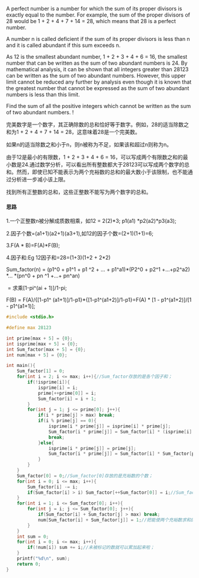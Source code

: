 A perfect number is a number for which the sum of its proper divisors is exactly equal to the number. For example, the sum of the proper divisors of 28 would be 1 + 2 + 4 + 7 + 14 = 28, which means that 28 is a perfect number.

A number n is called deficient if the sum of its proper divisors is less than n and it is called abundant if this sum exceeds n.

As 12 is the smallest abundant number, 1 + 2 + 3 + 4 + 6 = 16, the smallest number that can be written as the sum of two abundant numbers is 24. By mathematical analysis, it can be shown that all integers greater than 28123 can be written as the sum of two abundant numbers. However, this upper limit cannot be reduced any further by analysis even though it is known that the greatest number that cannot be expressed as the sum of two abundant numbers is less than this limit.

Find the sum of all the positive integers which cannot be written as the sum of two abundant numbers. !

完美数字是一个数字，其正确除数的总和恰好等于数字。例如，28的适当除数之和为1 + 2 + 4 + 7 + 14 = 28，这意味着28是一个完美数。

如果n的适当除数之和小于n，则n被称为不足，如果该和超过n则称为n。

由于12是最小的有限数，1 + 2 + 3 + 4 + 6 = 16，可以写成两个有限数之和的最小数是24.通过数学分析，可以看出所有整数都大于28123可以写成两个数字的总和。然而，即使已知不能表示为两个充裕数的总和的最大数小于该限制，也不能通过分析进一步减小该上限。

找到所有正整数的总和，这些正整数不能写为两个数字的总和。

#### 思路

1.一个正整数n被分解成质数相乘，如12 = 2(2)*3; p1(a1) *p2(a2)*p3(a3);

2.因子个数=(a1+1)(a2+1)(a3+1),如12的因子个数=(2+1)(1+1)=6;

3.F(A * B)=F(A)*F(B);

4.因子和:Eg 12因子和=28=(1+3)(1+2 + 2*2)

Sum_factor(n) = (p1^0 + p1^1 + p1 ^2 + ... + p1^a1)*(P2^0 + p2^1 +...+p2^a2) *... *(pn^0 + pn ^1 +...+ pn^an)

​			  = 求乘[1-pi^(ai + 1)]/1-pi;

F(B) = F(A)/{[1-p1^ (a1+1)]/1-p1}*{[1-p1^(a1+2)]/1-p1}=F(A) * [1 - p1^(a1+2)]/[1 - p1^(a1+1)];

```c
#include <stdio.h>

#define max 28123

int prime[max + 5] = {0};
int isprime[max + 5] = {0};
int Sum_factor[max + 5] = {0};
int num[max + 5] = {0};

int main(){
	Sum_factor[1] = 0;
	for(int i = 2; i <= max; i++){//Sum_factor存放的是各个因子和；
		if(!isprime[i]){
			isprime[i] = i;
			prime[++prime[0]] = i;
			Sum_factor[i] = i + 1;
		}
		for(int j = 1; j <= prime[0]; j++){
			if(i * prime[j] > max) break;
			if(i % prime[j] == 0){
				isprime[i * prime[j]] = isprime[i] * prime[j];
				Sum_factor[i * prime[j]] = Sum_factor[i] * (isprime[i] * prime[j] * prime[j] - 1) / (isprime[i] * prime[j] - 1);
				break;
			}else{
				isprime[i * prime[j]] = prime[j];
				Sum_factor[i * prime[j]] = Sum_factor[i] * Sum_factor[prime[j]];
			}
		}
	}
	Sum_factor[0] = 0;//Sum_factor[0]存放的是充裕数的个数；
	for(int i = 0; i <= max; i++){
		Sum_factor[i] -= i;
		if(Sum_factor[i] > i) Sum_factor[++Sum_factor[0]] = i;//Sum_factor[i]中存放的是第i个数是充裕数；与之前的线性筛一样；
	}
	for(int i = 1; i <= Sum_factor[0]; i++){
		for(int j = i; j <= Sum_factor[0]; j++){
			if(Sum_factor[i] + Sum_factor[j] > max) break;
			num[Sum_factor[i] + Sum_factor[j]] = 1;//把能使两个充裕数求和的数标记为1；
		}
	}
	int sum = 0;
	for(int i = 0; i <= max; i++){
		if(!num[i]) sum += i;//未被标记的数就可以累加起来啦；
	}
	printf("%d\n", sum);
	return 0;
}
```

